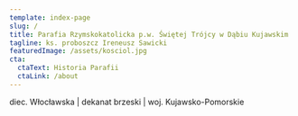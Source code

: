```yaml
---
template: index-page
slug: /
title: Parafia Rzymskokatolicka p.w. Świętej Trójcy w Dąbiu Kujawskim
tagline: ks. proboszcz Ireneusz Sawicki
featuredImage: /assets/kosciol.jpg
cta:
  ctaText: Historia Parafii
  ctaLink: /about
---
```

diec. Włocławska | dekanat brzeski | woj. Kujawsko-Pomorskie
